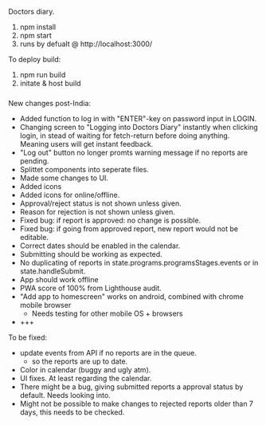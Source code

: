 Doctors diary.

1. npm install
2. npm start
3. runs by defualt @ http://localhost:3000/


To deploy build:

1. npm run build
2. initate & host build


#####

New changes post-India:
- Added function to log in with "ENTER"-key on password input in LOGIN.
- Changing screen to "Logging into Doctors Diary" instantly when clicking login, in stead of waiting for fetch-return before doing anything. Meaning users will get instant feedback.
- "Log out" button no longer promts warning message if no reports are pending.						
- Splittet components into seperate files.
- Made some changes to UI.
- Added icons
- Added icons for online/offline.
- Approval/reject status is not shown unless given.
- Reason for rejection is not shown unless given.
- Fixed bug: if report is approved: no change is possible.
- Fixed bug: if going from approved report, new report would not be editable.
- Correct dates should be enabled in the calendar.
- Submitting should be working as expected.
- No duplicating of reports in state.programs.programsStages.events or in state.handleSubmit.
- App should work offline
- PWA score of 100% from Lighthouse audit.
- "Add app to homescreen" works on android, combined with chrome mobile browser
	- Needs testing for other mobile OS + browsers
- +++


To be fixed:
- update events from API if no reports are in the queue.
	- so the reports are up to date.
- Color in calendar (buggy and ugly atm).
- UI fixes. At least regarding the calendar.
- There might be a bug, giving submitted reports a approval status by default. Needs looking into.
- Might not be possible to make changes to rejected reports older than 7 days, this needs to be checked.
